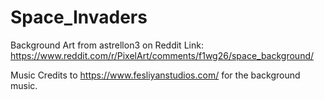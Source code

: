# Space_Invaders

Background Art from astrellon3 on Reddit
Link: https://www.reddit.com/r/PixelArt/comments/f1wg26/space_background/

Music Credits to https://www.fesliyanstudios.com/ for the background music.